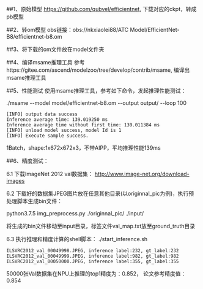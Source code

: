 ##1、原始模型
https://github.com/qubvel/efficientnet, 下载对应的ckpt，转成pb模型

##2、转om模型
obs链接：obs://nkxiaolei88/ATC Model/EfficientNet-B8/efficientnet-b8.om

##3、将下载的om文件放在model文件夹

##4、编译msame推理工具
参考https://gitee.com/ascend/modelzoo/tree/develop/contrib/msame, 编译出msame推理工具

##5、性能测试
使用msame推理工具，参考如下命令，发起推理性能测试： 

./msame --model model/efficientnet-b8.om --output output/ --loop 100
```
[INFO] output data success
Inference average time: 139.019250 ms
Inference average time without first time: 139.011384 ms
[INFO] unload model success, model Id is 1
[INFO] Execute sample success.
```
1Batch，shape:1x672x672x3，不带AIPP，平均推理性能139ms

##6、精度测试：

6.1 下载ImageNet 2012 val数据集： http://www.image-net.org/download-images

6.2 下载好的数据集JPEG图片放在任意其他目录(以originnal_pic为例)，执行预处理脚本生成bin文件：

python3.7.5 img_preprocess.py ./originnal_pic/ ./input/

将生成的bin文件移动至input目录，标签文件val_map.txt放至ground_truth目录

6.3 执行推理和精度计算的shell脚本： ./start_inference.sh
```
ILSVRC2012_val_00049998.JPEG, inference label:232, gt_label:232
ILSVRC2012_val_00049999.JPEG, inference label:982, gt_label:982
ILSVRC2012_val_00050000.JPEG, inference label:355, gt_label:355
```
50000张Val数据集在NPU上推理的top1精度为：0.852， 论文参考精度值：0.854